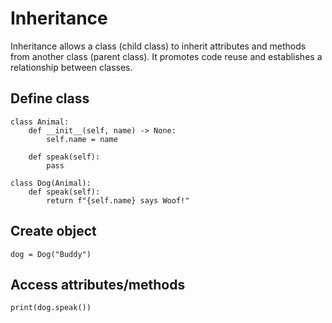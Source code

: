 # Inheritance
Inheritance allows a class (child class) to inherit attributes and methods from another class (parent class). It promotes code reuse and establishes a relationship between classes.

## Define class
```
class Animal:
    def __init__(self, name) -> None:
        self.name = name
    
    def speak(self):
        pass

class Dog(Animal):
    def speak(self):
        return f"{self.name} says Woof!"
```

## Create object
```
dog = Dog("Buddy")
```

## Access attributes/methods
```
print(dog.speak())
```